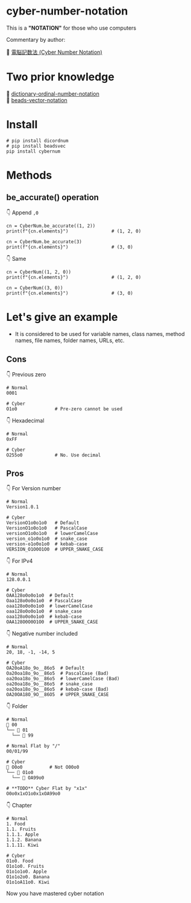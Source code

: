 # cyber-number-notation

This is a **"NOTATION"** for those who use computers  

Commentary by author:  

📖 [電脳記数法 (Cyber Number Notation)](https://crieit.net/posts/Cyber-Number-Notation)  

# Two prior knowledge

📖 [dictionary-ordinal-number-notation](https://github.com/muzudho/dictionary-ordinal-number-notation)  
📖 [beads-vector-notation](https://github.com/muzudho/beads-vector-notation)  

# Install

```shell
# pip install dicordnum
# pip install beadsvec
pip install cybernum
```

# Methods

## be_accurate() operation

👇 Append `,0`  

```plaintext
cn = CyberNum.be_accurate((1, 2))
print(f"{cn.elements}")                # (1, 2, 0)

cn = CyberNum.be_accurate(3)
print(f"{cn.elements}")                # (3, 0)
```

👇 Same  

```plaintext
cn = CyberNum((1, 2, 0))
print(f"{cn.elements}")                # (1, 2, 0)

cn = CyberNum((3, 0))
print(f"{cn.elements}")                # (3, 0)
```

# Let's give an example

* It is considered to be used for variable names, class names, method names, file names, folder names, URLs, etc.

## Cons

👇 Previous zero  

```plaintext
# Normal
0001

# Cyber
O1o0              # Pre-zero cannot be used
```

👇 Hexadecimal

```plaintext
# Normal
0xFF

# Cyber
O255o0            # No. Use decimal
```

## Pros

👇 For Version number  

```plaintext
# Normal
Version1.0.1

# Cyber
VersionO1o0o1o0   # Default
VersionO1o0o1o0   # PascalCase
versionO1o0o1o0   # lowerCamelCase
version_o1o0o1o0  # snake_case
version-o1o0o1o0  # kebab-case
VERSION_O1O0O1O0  # UPPER_SNAKE_CASE
```

👇 For IPv4  

```plaintext
# Normal
128.0.0.1

# Cyber
OAA128o0o0o1o0  # Default
Oaa128o0o0o1o0  # PascalCase
oaa128o0o0o1o0  # lowerCamelCase
oaa128o0o0o1o0  # snake_case
oaa128o0o0o1o0  # kebab-case
OAA128O0O0O1O0  # UPPER_SNAKE_CASE
```

👇 Negative number included  

```plaintext
# Normal
20, 18, -1, -14, 5

# Cyber
OA20oA18o_9o__86o5  # Default
Oa20oa18o_9o__86o5  # PascalCase (Bad)
oa20oa18o_9o__86o5  # lowerCamelCase (Bad)
oa20oa18o_9o__86o5  # snake_case
oa20oa18o_9o__86o5  # kebab-case (Bad)
OA20OA18O_9O__86O5  # UPPER_SNAKE_CASE
```

👇 Folder

```plaintext
# Normal
📂 00
└── 📂 01
  └── 📂 99

# Normal Flat by "/"
00/01/99

# Cyber
📂 O0o0          # Not O00o0
└── 📂 O1o0
  └── 📂 OA99o0

# **TODO** Cyber Flat by "x1x"
O0o0x1xO1o0x1xOA99o0
```

👇 Chapter

```plaintext
# Normal
1. Food
1.1. Fruits
1.1.1. Apple
1.1.2. Banana
1.1.11. Kiwi

# Cyber
O1o0. Food
O1o1o0. Fruits
O1o1o1o0. Apple
O1o1o2o0. Banana
O1o1oA11o0. Kiwi
```

Now you have mastered cyber notation  

